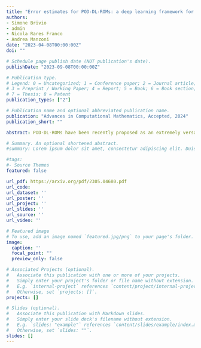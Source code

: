 ```yaml
---
title: "Error estimates for POD-DL-ROMs: a deep learning framework for reduced order modeling of nonlinear parametrized PDEs enhanced by proper orthogonal decomposition"
authors:
- Simone Brivio
- admin
- Nicola Rares Franco
- Andrea Manzoni
date: "2023-04-08T00:00:00Z"
doi: ""

# Schedule page publish date (NOT publication's date).
publishDate: "2023-09-08T00:00:00Z"

# Publication type.
# Legend: 0 = Uncategorized; 1 = Conference paper; 2 = Journal article;
# 3 = Preprint / Working Paper; 4 = Report; 5 = Book; 6 = Book section;
# 7 = Thesis; 8 = Patent
publication_types: ["2"]

# Publication name and optional abbreviated publication name.
publication: "Advances in Computational Mathematics, Accepted, 2024"
publication_short: ""

abstract: POD-DL-ROMs have been recently proposed as an extremely versatile strategy to build accurate and reliable reduced order models (ROMs) for nonlinear parametrized partial differential equations, combining (i) a preliminary dimensionality reduction obtained through proper orthogonal decomposition (POD) for the sake of efficiency, (ii) an autoencoder architecture that further reduces the dimensionality of the POD space to a handful of latent coordinates, and (iii) a dense neural network to learn the map that describes the dynamics of the latent coordinates as a function of the input parameters and the time variable. Within this work, we aim at justifying the outstanding approximation capabilities of POD-DL-ROMs by means of a thorough error analysis, showing how the sampling required to generate training data, the dimension of the POD space, and the complexity of the underlying neural networks, impact on the solution accuracy. This decomposition, combined with the constructive nature of the proofs, allows us to formulate practical criteria to control the relative error in the approximation of the solution field of interest, and derive general error estimates. Furthermore, we show that, from a theoretical point of view, POD-DL-ROMs outperform several deep learning-based techniques in terms of model complexity. Finally, we validate our findings by means of suitable numerical experiments, ranging from parameter-dependent operators analytically defined to several parametrized PDEs.

# Summary. An optional shortened abstract.
#summary: Lorem ipsum dolor sit amet, consectetur adipiscing elit. Duis posuere tellus ac convallis placerat. Proin tincidunt magna sed ex sollicitudin condimentum.

#tags:
#- Source Themes
featured: false

url_pdf: https://arxiv.org/pdf/2305.04680.pdf
url_code:
url_dataset: ''
url_poster: ''
url_project: ''
url_slides: ''
url_source: ''
url_video: ''

# Featured image
# To use, add an image named `featured.jpg/png` to your page's folder. 
image:
  caption: ''
  focal_point: ""
  preview_only: false

# Associated Projects (optional).
#   Associate this publication with one or more of your projects.
#   Simply enter your project's folder or file name without extension.
#   E.g. `internal-project` references `content/project/internal-project/index.md`.
#   Otherwise, set `projects: []`.
projects: []

# Slides (optional).
#   Associate this publication with Markdown slides.
#   Simply enter your slide deck's filename without extension.
#   E.g. `slides: "example"` references `content/slides/example/index.md`.
#   Otherwise, set `slides: ""`.
slides: []
---
```


